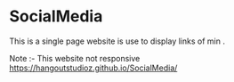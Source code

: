 # SocialMedia
 This is a single page website is use to display links of min .
 
Note :- This website not responsive 
https://hangoutstudioz.github.io/SocialMedia/
